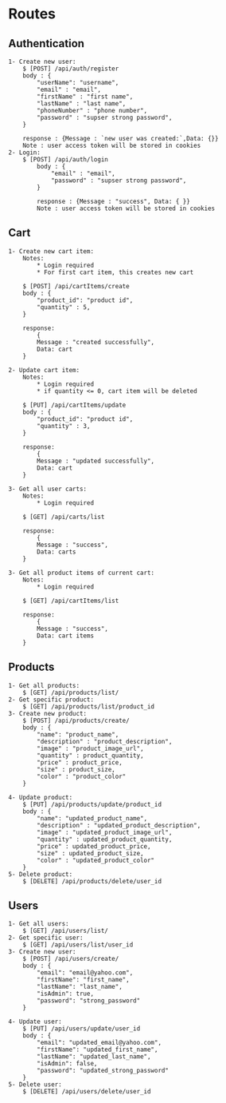 # Routes


## Authentication
    1- Create new user:
        $ [POST] /api/auth/register
        body : {   
            "userName": "username",
            "email" : "email",
            "firstName" : "first name",
            "lastName" : "last name",
            "phoneNumber" : "phone number",
            "password" : "supser strong password",
        }

        response : {Message : `new user was created:`,Data: {}}
        Note : user access token will be stored in cookies
    2- Login:
        $ [POST] /api/auth/login
            body : {   
                "email" : "email",
                "password" : "supser strong password",
            }

            response : {Message : "success", Data: { }}
            Note : user access token will be stored in cookies

## Cart
    
    1- Create new cart item:
        Notes: 
            * Login required
            * For first cart item, this creates new cart

        $ [POST] /api/cartItems/create
        body : {   
            "product_id": "product id",
            "quantity" : 5,
        }

        response: 
            {
            Message : "created successfully",
            Data: cart
        }

    2- Update cart item:
        Notes: 
            * Login required
            * if quantity <= 0, cart item will be deleted

        $ [PUT] /api/cartItems/update
        body : {   
            "product_id": "product id",
            "quantity" : 3,
        }

        response:
            {
            Message : "updated successfully",
            Data: cart
        }
      
    3- Get all user carts:
        Notes: 
            * Login required

        $ [GET] /api/carts/list

        response:
            {
            Message : "success",
            Data: carts
        }

    3- Get all product items of current cart:
        Notes: 
            * Login required

        $ [GET] /api/cartItems/list

        response:
            {
            Message : "success",
            Data: cart items
        }


        
## Products
    1- Get all products:
        $ [GET] /api/products/list/
    2- Get specific product:
        $ [GET] /api/products/list/product_id
    3- Create new product:
        $ [POST] /api/products/create/
        body : {   
            "name": "product_name",
            "description" : "product_description",
            "image" : "product_image_url",
            "quantity" : product_quantity,
            "price" : product_price,
            "size" : product_size,
            "color" : "product_color"
        }
    
    4- Update product:
        $ [PUT] /api/products/update/product_id
        body : {   
            "name": "updated_product_name",
            "description" : "updated_product_description",
            "image" : "updated_product_image_url",
            "quantity" : updated_product_quantity,
            "price" : updated_product_price,
            "size" : updated_product_size,
            "color" : "updated_product_color"
        }
    5- Delete product:
        $ [DELETE] /api/products/delete/user_id

## Users
    1- Get all users:
        $ [GET] /api/users/list/
    2- Get specific user:
        $ [GET] /api/users/list/user_id
    3- Create new user:
        $ [POST] /api/users/create/
        body : {
            "email": "email@yahoo.com",
            "firstName": "first_name",
            "lastName": "last_name",
            "isAdmin": true,
            "password": "strong_password"
        }
    
    4- Update user:
        $ [PUT] /api/users/update/user_id
        body : {
            "email": "updated_email@yahoo.com",
            "firstName": "updated_first_name",
            "lastName": "updated_last_name",
            "isAdmin": false,
            "password": "updated_strong_password"
        }
    5- Delete user:
        $ [DELETE] /api/users/delete/user_id